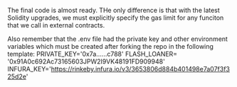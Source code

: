 The final code is almost ready. THe only difference is that with the latest Solidity upgrades, we must explicitly specify the gas limit for any funciton that we call in external contracts. 

Also remember that the .env file had the private key and other environment variables which must be created after forking the repo in the following template:
PRIVATE_KEY='0x7a......c788'
FLASH_LOANER= '0x91A0c692Ac73165603JPW2I9VK48191FD909948'
INFURA_KEY='https://rinkeby.infura.io/v3/3653806d884b401498e7a07f3f325d2e'
